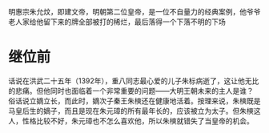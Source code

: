 明惠宗朱允炆，即建文帝，明朝第二位皇帝，是一位不自量力的经典案例，他爷爷老人家给他留下来的牌全部被打的稀烂，最后落得一个下落不明的下场
# 继位前
话说在洪武二十五年（1392年），重八同志最心爱的儿子朱标病逝了，这让他无比的悲痛。但他同时也面临着一个非常重要的问题——大明王朝未来的主人是谁？
俗话说立嫡立长，而此时，嫡次子秦王朱樉还在健康地活着。按理来说，朱樉既是马皇后生的嫡子，而且是现在朱元璋的所有最年长的，应该被立为太子。但朱樉这人，性格比较不好，朱元璋也不怎么喜欢他，所以朱樉就错失了当皇帝的机会。
